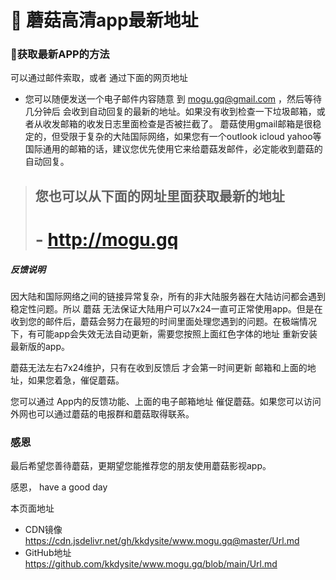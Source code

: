 # 🍄 蘑菇高清app最新地址



### 🍄获取最新APP的方法
可以通过邮件索取，或者 通过下面的网页地址

- 您可以随便发送一个电子邮件内容随意 到  mogu.gq@gmail.com ，然后等待几分钟后 会收到自动回复的最新的地址。如果没有收到检查一下垃圾邮箱，或者从收发邮箱的收发日志里面检查是否被拦截了。
蘑菇使用gmail邮箱是很稳定的，但受限于复杂的大陆国际网络，如果您有一个outlook icloud yahoo等国际通用的邮箱的话，建议您优先使用它来给蘑菇发邮件，必定能收到蘑菇的自动回复。
 >## 您也可以从下面的网址里面获取最新的地址
 ># - http://mogu.gq


##### 反馈说明
因大陆和国际网络之间的链接异常复杂，所有的非大陆服务器在大陆访问都会遇到稳定性问题。所以 蘑菇 无法保证大陆用户可以7x24一直可正常使用app。但是在收到您的邮件后，蘑菇会努力在最短的时间里面处理您遇到的问题。在极端情况下，有可能app会失效无法自动更新，需要您按照上面红色字体的地址 重新安装最新版的app。

蘑菇无法左右7x24维护，只有在收到反馈后 才会第一时间更新 邮箱和上面的地址，如果您着急，催促蘑菇。

您可以通过 App内的反馈功能、上面的电子邮箱地址 催促蘑菇。如果您可以访问外网也可以通过蘑菇的电报群和蘑菇取得联系。


### 感恩

最后希望您善待蘑菇，更期望您能推荐您的朋友使用蘑菇影视app。

感恩， have a good day


本页面地址
- CDN镜像 https://cdn.jsdelivr.net/gh/kkdysite/www.mogu.gq@master/Url.md
- GitHub地址 https://github.com/kkdysite/www.mogu.gq/blob/main/Url.md
